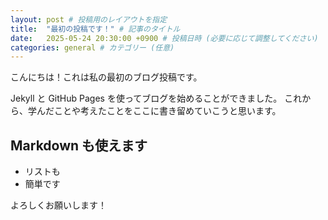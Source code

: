 ```yaml
---
layout: post # 投稿用のレイアウトを指定
title:  "最初の投稿です！" # 記事のタイトル
date:   2025-05-24 20:30:00 +0900 # 投稿日時 (必要に応じて調整してください)
categories: general # カテゴリー (任意)
---
```


こんにちは！これは私の最初のブログ投稿です。

Jekyll と GitHub Pages を使ってブログを始めることができました。
これから、学んだことや考えたことをここに書き留めていこうと思います。

## Markdown も使えます

- リストも
- 簡単です

よろしくお願いします！
